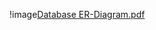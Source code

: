 
!image[Database ER-Diagram.pdf](https://github.com/StefanStricker/Airbnb_Datamart/files/11421562/Database.ER-Diagram.pdf)
